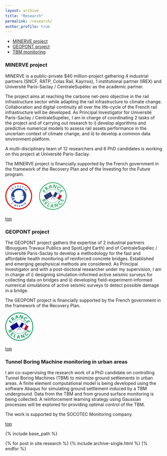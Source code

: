 ```yaml
---
layout: archive
title: "Research"
permalink: /research/
author_profile: true
---
```


<a name="top"></a>
* [MINERVE project](#minerve-project)
* [GEOPONT project](#geopont-project)
* [TBM monitoring](#tbm-monitoring)

<a name="minerve-project"></a>
### MINERVE project

MINERVE is a public-private $40 million-project gathering 4 industrial partners (SNCF, RATP, Colas Rail, Kayrros), 1 institutional partner (IREX) and Université Paris-Saclay / CentraleSupélec as the academic partner.

The project aims at reaching the carbone net-zero objective in the rail infrastructure sector while adapting the rail infrastructure to climate change. Collaboration and digital continuity all over the life-cycle of the French rail infrastructure will be developed. As Principal Investigator for Université Paris-Saclay / CentraleSupélec, I am in charge of coordinating 2 tasks of the project and of carrying out research to i) develop algorithms and predictive numerical models to assess rail assets performance in the uncertain context of climate change, and ii) to develop a common data environment platform.

A multi-disciplinary team of 12 researchers and 6 PhD candidates is working on this project at Université Paris-Saclay.

The MINERVE project is financially supported by the French government in the framework of the Recovery Plan and of the Investing for the Future program.

<img src="../images/logos_pia_france_relance.png" alt="" width="200"/>

[top](#top)

<a name="geopont-project"></a>
### GEOPONT project

The GEOPONT project gathers the expertise of 2 industrial partners (Bouygues Travaux Publics and SpotLight Earth) and of CentraleSupélec / Université Paris-Saclay to develop a methodology for the fast and affordable health monitoring of reinforced concrete bridges. Established and emerging geophysical methods are considered. As Principal Investigator and with a post-doctoral researcher under my supervision, I am in charge of i) designing simulation-informed active seismic surveys for collecting data on bridges and ii) developing field-experiment-informed numerical simulations of active seismic surveys to detect possible damage in a bridge.

The GEOPONT project is financially supported by the French government in the framework of the Recovery Plan.

<img src="../images/LogoFrRelance-vert.jpg" alt="" width="90"/>

[top](#top)

<a name="tbm-monitoring"></a>
### Tunnel Boring Machine monitoring in urban areas

I am co-supervising the research work of a PhD candidate on controlling Tunnel Boring Machines (TBM) to minimize ground settlements in urban areas. A finite element computational model is being developed using the software Abaqus for simulating ground settlement induced by a TBM underground. Data from the TBM and from ground surface monitoring is being collected. A reinforcement learning strategy using Gaussian processes will be explored for providing optimal control of the TBM.

The work is supported by the SOCOTEC Monitoring company.

[top](#top)

{% include base_path %}

{% for post in site.research %}
  {% include archive-single.html %}
{% endfor %}
